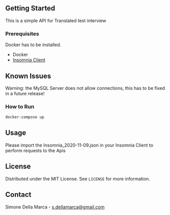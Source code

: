 <!-- GETTING STARTED -->

## Getting Started

This is a simple API for Translated test interview

### Prerequisites

Docker has to be installed.

- Docker
- [Insomnia Client](https://insomnia.rest/)

## Known Issues

Warning: the MySQL Server does not allow connections, this has to be fixed in a future release!

### How to Run

```sh
docker-compose up
```

<!-- USAGE EXAMPLES -->

## Usage

Please import the Insomnia_2020-11-09.json in your Insomnia Client to perform requests to the Apis

<!-- LICENSE -->

## License

Distributed under the MIT License. See `LICENSE` for more information.

<!-- CONTACT -->

## Contact

Simone Della Marca - s.dellamarca@gmail.com
